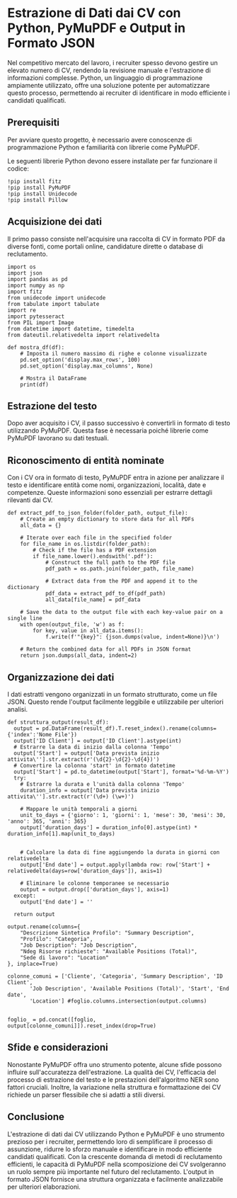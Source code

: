 # Estrazione di Dati dai CV con Python, PyMuPDF e Output in Formato JSON

Nel competitivo mercato del lavoro, i recruiter spesso devono gestire un elevato numero di CV, rendendo la revisione manuale e l'estrazione di informazioni complesse. Python, un linguaggio di programmazione ampiamente utilizzato, offre una soluzione potente per automatizzare questo processo, permettendo ai recruiter di identificare in modo efficiente i candidati qualificati.

## Prerequisiti

Per avviare questo progetto, è necessario avere conoscenze di programmazione Python e familiarità con librerie come PyMuPDF.

Le seguenti librerie Python devono essere installate per far funzionare il codice:
```
!pip install fitz
!pip install PyMuPDF
!pip install Unidecode
!pip install Pillow
```

## Acquisizione dei dati

Il primo passo consiste nell'acquisire una raccolta di CV in formato PDF da diverse fonti, come portali online, candidature dirette o database di reclutamento.

```
import os
import json
import pandas as pd
import numpy as np
import fitz
from unidecode import unidecode
from tabulate import tabulate
import re
import pytesseract
from PIL import Image
from datetime import datetime, timedelta
from dateutil.relativedelta import relativedelta

def mostra_df(df):
    # Imposta il numero massimo di righe e colonne visualizzate
    pd.set_option('display.max_rows', 100)
    pd.set_option('display.max_columns', None)

    # Mostra il DataFrame
    print(df)
```

## Estrazione del testo

Dopo aver acquisito i CV, il passo successivo è convertirli in formato di testo utilizzando PyMuPDF. Questa fase è necessaria poiché librerie come PyMuPDF lavorano su dati testuali.

## Riconoscimento di entità nominate

Con i CV ora in formato di testo, PyMuPDF entra in azione per analizzare il testo e identificare entità come nomi, organizzazioni, località, date e competenze. Queste informazioni sono essenziali per estrarre dettagli rilevanti dai CV.

```
def extract_pdf_to_json_folder(folder_path, output_file):
    # Create an empty dictionary to store data for all PDFs
    all_data = {}

    # Iterate over each file in the specified folder
    for file_name in os.listdir(folder_path):
        # Check if the file has a PDF extension
        if file_name.lower().endswith('.pdf'):
            # Construct the full path to the PDF file
            pdf_path = os.path.join(folder_path, file_name)

            # Extract data from the PDF and append it to the dictionary
            pdf_data = extract_pdf_to_df(pdf_path)
            all_data[file_name] = pdf_data

    # Save the data to the output file with each key-value pair on a single line
    with open(output_file, 'w') as f:
        for key, value in all_data.items():
            f.write(f'"{key}": {json.dumps(value, indent=None)}\n')

    # Return the combined data for all PDFs in JSON format
    return json.dumps(all_data, indent=2)
```

## Organizzazione dei dati

I dati estratti vengono organizzati in un formato strutturato, come un file JSON. Questo rende l'output facilmente leggibile e utilizzabile per ulteriori analisi.

```
def struttura_output(result_df):
  output = pd.DataFrame(result_df).T.reset_index().rename(columns={'index':'Nome File'})
  output['ID Client'] = output['ID Client'].astype(int)
  # Estrarre la data di inizio dalla colonna 'Tempo'
  output['Start'] = output['Data prevista inizio attivita\''].str.extract(r'(\d{2}-\d{2}-\d{4})')
  # Convertire la colonna 'start' in formato datetime
  output['Start'] = pd.to_datetime(output['Start'], format='%d-%m-%Y')
  try:
    # Estrarre la durata e l'unità dalla colonna 'Tempo'
    duration_info = output['Data prevista inizio attivita\''].str.extract(r'(\d+) (\w+)')

    # Mappare le unità temporali a giorni
    unit_to_days = {'giorno': 1, 'giorni': 1, 'mese': 30, 'mesi': 30, 'anno': 365, 'anni': 365}
    output['duration_days'] = duration_info[0].astype(int) * duration_info[1].map(unit_to_days)


    # Calcolare la data di fine aggiungendo la durata in giorni con relativedelta
    output['End date'] = output.apply(lambda row: row['Start'] + relativedelta(days=row['duration_days']), axis=1)

    # Eliminare le colonne temporanee se necessario
    output = output.drop(['duration_days'], axis=1)
  except:
    output['End date'] = ''

  return output
```

```
output.rename(columns={
    "Descrizione Sintetica Profilo": "Summary Description",
    "Profilo": "Categoria",
    "Job Description": "Job Description",
    "Ndeg Risorse richieste": "Available Positions (Total)",
    "Sede di lavoro": "Location"
}, inplace=True)

colonne_comuni = ['Cliente', 'Categoria', 'Summary Description', 'ID Client',
       'Job Description', 'Available Positions (Total)', 'Start', 'End date',
       'Location'] #foglio.columns.intersection(output.columns)


foglio_ = pd.concat([foglio, output[colonne_comuni]]).reset_index(drop=True)
```

## Sfide e considerazioni

Nonostante PyMuPDF offra uno strumento potente, alcune sfide possono influire sull'accuratezza dell'estrazione. La qualità dei CV, l'efficacia del processo di estrazione del testo e le prestazioni dell'algoritmo NER sono fattori cruciali. Inoltre, la variazione nella struttura e formattazione dei CV richiede un parser flessibile che si adatti a stili diversi.

## Conclusione

L'estrazione di dati dai CV utilizzando Python e PyMuPDF è uno strumento prezioso per i recruiter, permettendo loro di semplificare il processo di assunzione, ridurre lo sforzo manuale e identificare in modo efficiente candidati qualificati. Con la crescente domanda di metodi di reclutamento efficienti, le capacità di PyMuPDF nella scomposizione dei CV svolgeranno un ruolo sempre più importante nel futuro del reclutamento. L'output in formato JSON fornisce una struttura organizzata e facilmente analizzabile per ulteriori elaborazioni.
